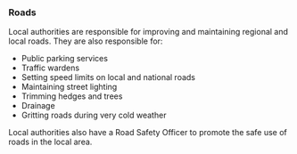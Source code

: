 ###  Roads

Local authorities are responsible for improving and maintaining regional and
local roads. They are also responsible for:

  * Public parking services 
  * Traffic wardens 
  * Setting speed limits on local and national roads 
  * Maintaining street lighting 
  * Trimming hedges and trees 
  * Drainage 
  * Gritting roads during very cold weather 

Local authorities also have a Road Safety Officer to promote the safe use of
roads in the local area.
